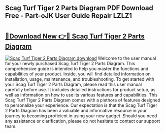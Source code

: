 ## Scag Turf Tiger 2 Parts Diagram PDF Download Free - Part-oJK User Guide Repair LZLZ1

# <h2><a href="http://dfpr8w6.blite.top/?on=Scag+Turf+Tiger+2+Parts+Diagram">🔗Download New 👉🔴 Scag Turf Tiger 2 Parts Diagram</a></h2>

[![Scag Turf Tiger 2 Parts Diagram download](https://i.imgur.com/lujVjoI.png)](http://dfpr8w6.blite.top/?on=Scag+Turf+Tiger+2+Parts+Diagram)
Welcome to the user manual for your newly purchased Scag Turf Tiger 2 Parts Diagram. This comprehensive guide is intended to help you master the functions and capabilities of your product. Inside, you will find detailed information on installation, usage, maintenance, and troubleshooting. To get started with your Scag Turf Tiger 2 Parts Diagram, please read this user manual carefully before use. It includes detailed instructions for product setup, as well as information on how to use its various features and capabilities. This Scag Turf Tiger 2 Parts Diagram comes with a plethora of features designed to personalize your experience. Our expectation is that the Scag Turf Tiger 2 Parts Diagram has been a valuable and informative resource in your journey to becoming proficient in using your new gadget. Should you need any assistance or clarification, please do not hesitate to contact our support team.

